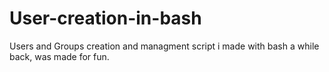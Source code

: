 # User-creation-in-bash
Users and Groups creation and managment script i made with bash a while back, was made for fun.
